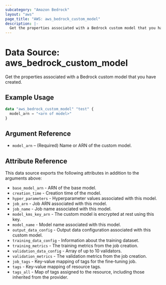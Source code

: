 ```yaml
---
subcategory: "Amazon Bedrock"
layout: "aws"
page_title: "AWS: aws_bedrock_custom_model"
description: |-
  Get the properties associated with a Bedrock custom model that you have created
---
```


# Data Source: aws_bedrock_custom_model

Get the properties associated with a Bedrock custom model that you have created.

## Example Usage

```terraform
data "aws_bedrock_custom_model" "test" {
  model_arn = "<arn of model>"
}
```

## Argument Reference

* `model_arn` – (Required) Name or ARN of the custom model.

## Attribute Reference

This data source exports the following attributes in addition to the arguments above:

* `base_model_arn` - ARN of the base model.
* `creation_time` - Creation time of the model.
* `hyper_parameters` - Hyperparameter values associated with this model.
* `job_arn` - Job ARN associated with this model.
* `job_name` - Job name associated with this model.
* `model_kms_key_arn` - The custom model is encrypted at rest using this key.
* `model_name` - Model name associated with this model.
* `output_data_config` - Output data configuration associated with this custom model.
* `training_data_config` - Information about the training dataset.
* `training_metrics` - The training metrics from the job creation.
* `validation_data_config` - Array of up to 10 validators.
* `validation_metrics` - The validation metrics from the job creation.
* `job_tags` - Key-value mapping of tags for the fine-tuning job. 
* `tags` - Key-value mapping of resource tags.
* `tags_all` - Map of tags assigned to the resource, including those inherited from the provider.
  